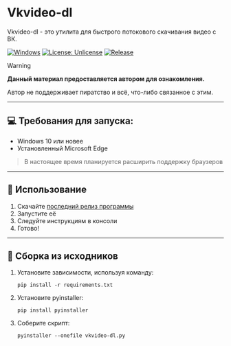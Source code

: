 # Vkvideo-dl
Vkvideo-dl - это утилита для быстрого потокового скачивания видео с ВК.

[![Windows](https://custom-icon-badges.demolab.com/badge/Windows-0078D6?logo=windows11&logoColor=white)](#)
[![License: Unlicense](https://img.shields.io/github/license/anijackich/kinescope-dl)](https://github.com/Alexey-Proger/vkvideo-dl/blob/main/LICENSE)
[![Release](https://img.shields.io/github/v/release/anijackich/kinescope-dl)](https://github.com/Alexey-Proger/vkvideo-dl/releases/latest)
> [!WARNING]
> **Данный материал предоставляется автором для ознакомления.**
>
> Автор не поддерживает пиратство и всё, что-либо связанное с этим.
---
## 💻 Требования для запуска:
- Windows 10 или новее
- Установленный Microsoft Edge
> В настоящее время планируется расширить поддержку браузеров
---
## 🚀 Использование
1. Скачайте [последний релиз программы](https://github.com/Alexey-Proger/vkvideo-dl/releases)
2. Запустите её
3. Следуйте инструкциям в консоли
4. Готово!
---
## 🔨 Сборка из исходников
1. Установите зависимости, используя команду:
    ```shell
    pip install -r requirements.txt
    ```
2. Установите pyinstaller:
    ```shell
    pip install pyinstaller
    ```
3. Соберите скрипт:
    ```shell
    pyinstaller --onefile vkvideo-dl.py
    ```
